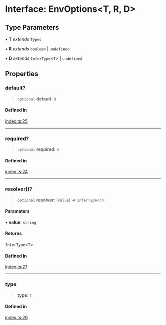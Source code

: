 # Interface: EnvOptions\<T, R, D\>

## Type Parameters

• **T** *extends* `Types`

• **R** *extends* `boolean` \| `undefined`

• **D** *extends* `InferType`\<`T`\> \| `undefined`

## Properties

### default?

> `optional` **default**: `D`

#### Defined in

[index.ts:25](https://github.com/andreisergiu98/baeta/blob/277f62f15bfdecc05d507a84e60b62e5bc08a747/packages/env/index.ts#L25)

***

### required?

> `optional` **required**: `R`

#### Defined in

[index.ts:24](https://github.com/andreisergiu98/baeta/blob/277f62f15bfdecc05d507a84e60b62e5bc08a747/packages/env/index.ts#L24)

***

### resolver()?

> `optional` **resolver**: (`value`) => `InferType`\<`T`\>

#### Parameters

• **value**: `string`

#### Returns

`InferType`\<`T`\>

#### Defined in

[index.ts:27](https://github.com/andreisergiu98/baeta/blob/277f62f15bfdecc05d507a84e60b62e5bc08a747/packages/env/index.ts#L27)

***

### type

> **type**: `T`

#### Defined in

[index.ts:26](https://github.com/andreisergiu98/baeta/blob/277f62f15bfdecc05d507a84e60b62e5bc08a747/packages/env/index.ts#L26)
